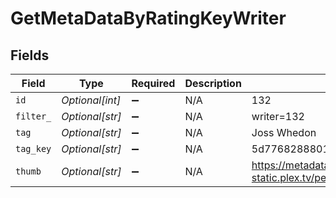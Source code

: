 # GetMetaDataByRatingKeyWriter


## Fields

| Field                                                               | Type                                                                | Required                                                            | Description                                                         | Example                                                             |
| ------------------------------------------------------------------- | ------------------------------------------------------------------- | ------------------------------------------------------------------- | ------------------------------------------------------------------- | ------------------------------------------------------------------- |
| `id`                                                                | *Optional[int]*                                                     | :heavy_minus_sign:                                                  | N/A                                                                 | 132                                                                 |
| `filter_`                                                           | *Optional[str]*                                                     | :heavy_minus_sign:                                                  | N/A                                                                 | writer=132                                                          |
| `tag`                                                               | *Optional[str]*                                                     | :heavy_minus_sign:                                                  | N/A                                                                 | Joss Whedon                                                         |
| `tag_key`                                                           | *Optional[str]*                                                     | :heavy_minus_sign:                                                  | N/A                                                                 | 5d776828880197001ec90e8f                                            |
| `thumb`                                                             | *Optional[str]*                                                     | :heavy_minus_sign:                                                  | N/A                                                                 | https://metadata-static.plex.tv/people/5d776828880197001ec90e8f.jpg |